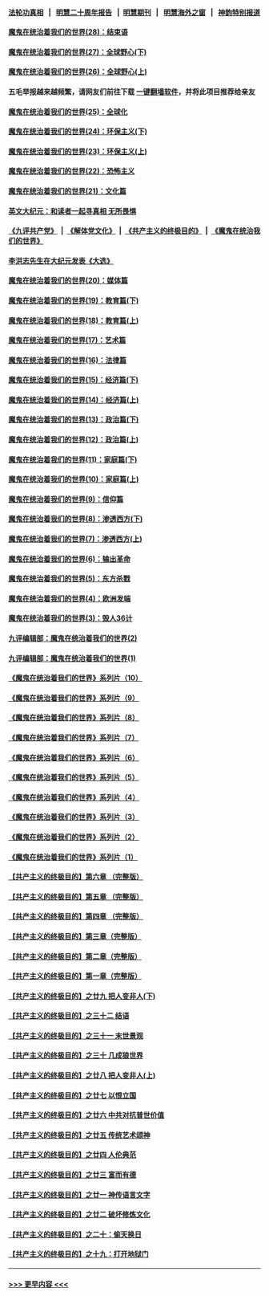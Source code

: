 #### [法轮功真相](https://github.com/gfw-breaker/truth/blob/master/README.md?t=0) &nbsp;&nbsp;|&nbsp;&nbsp; [明慧二十周年报告](https://github.com/gfw-breaker/mh-reports/blob/master/README.md?t=0) &nbsp;&nbsp;|&nbsp;&nbsp;[明慧期刊](https://github.com/gfw-breaker/mh-qikan) &nbsp;&nbsp;|&nbsp;&nbsp; [明慧海外之窗](https://github.com/gfw-breaker/mh-news/blob/master/README.md?t=0) &nbsp;&nbsp;|&nbsp;&nbsp; [神韵特别报道](https://github.com/gfw-breaker/mh-news/blob/master/shenyun.md?t=0)
#### [魔鬼在统治着我们的世界(28)：结束语](../pages/nsc422/n10936246.md?t=06242352) 
#### [魔鬼在统治着我们的世界(27)：全球野心(下)](../pages/nsc422/n10928319.md?t=06242352) 
#### [魔鬼在统治着我们的世界(26)：全球野心(上)](../pages/nsc422/n10900318.md?t=06242352) 
#### 五毛举报越来越频繁，请网友们前往下载 [一键翻墙软件](https://github.com/gfw-breaker/ssr-accounts)，并将此项目推荐给亲友
#### [魔鬼在统治着我们的世界(25)：全球化](../pages/nsc422/n10788205.md?t=06242352) 
#### [魔鬼在统治着我们的世界(24)：环保主义(下)](../pages/nsc422/n10695307.md?t=06242352) 
#### [魔鬼在统治着我们的世界(23)：环保主义(上)](../pages/nsc422/n10688613.md?t=06242352) 
#### [魔鬼在统治着我们的世界(22)：恐怖主义](../pages/nsc422/n10614727.md?t=06242352) 
#### [魔鬼在统治着我们的世界(21)：文化篇](../pages/nsc422/n10597706.md?t=06242352) 
#### [英文大纪元：和读者一起寻真相 无所畏惧](../pages/nsc422/n12542027.md?t=06242352) 
#### [《九评共产党》](https://github.com/begood0513/9ping.md/blob/master/README.md) &nbsp;|&nbsp; [《解体党文化》](../../../../jtdwh.md/blob/master/README.md)  &nbsp;|&nbsp; [《共产主义的终极目的》](../../../../gczydzjmd.md/blob/master/README.md) &nbsp;|&nbsp; [《魔鬼在统治我们的世界》](../../../../mgztzwmdsj.md/blob/master/README.md) 
#### [李洪志先生在大纪元发表《大选》](../pages/nsc422/n12534746.md?t=06242352) 
#### [魔鬼在统治着我们的世界(20)：媒体篇](../pages/nsc422/n10586579.md?t=06242352) 
#### [魔鬼在统治着我们的世界(19)：教育篇(下)](../pages/nsc422/n10564808.md?t=06242352) 
#### [魔鬼在统治着我们的世界(18)：教育篇(上)](../pages/nsc422/n10526970.md?t=06242352) 
#### [魔鬼在统治着我们的世界(17)：艺术篇](../pages/nsc422/n10499093.md?t=06242352) 
#### [魔鬼在统治着我们的世界(16)：法律篇](../pages/nsc422/n10485969.md?t=06242352) 
#### [魔鬼在统治着我们的世界(15)：经济篇(下)](../pages/nsc422/n10469975.md?t=06242352) 
#### [魔鬼在统治着我们的世界(14)：经济篇(上)](../pages/nsc422/n10457370.md?t=06242352) 
#### [魔鬼在统治着我们的世界(13)：政治篇(下)](../pages/nsc422/n10448270.md?t=06242352) 
#### [魔鬼在统治着我们的世界(12)：政治篇(上)](../pages/nsc422/n10444576.md?t=06242352) 
#### [魔鬼在统治着我们的世界(11)：家庭篇(下)](../pages/nsc422/n10440961.md?t=06242352) 
#### [魔鬼在统治着我们的世界(10)：家庭篇(上)](../pages/nsc422/n10435448.md?t=06242352) 
#### [魔鬼在统治着我们的世界(9)：信仰篇](../pages/nsc422/n10432159.md?t=06242352) 
#### [魔鬼在统治着我们的世界(8)：渗透西方(下)](../pages/nsc422/n10429603.md?t=06242352) 
#### [魔鬼在统治着我们的世界(7)：渗透西方(上)](../pages/nsc422/n10426013.md?t=06242352) 
#### [魔鬼在统治着我们的世界(6)：输出革命](../pages/nsc422/n10421536.md?t=06242352) 
#### [魔鬼在统治着我们的世界(5)：东方杀戮](../pages/nsc422/n10417707.md?t=06242352) 
#### [魔鬼在统治着我们的世界(4)：欧洲发端](../pages/nsc422/n10414890.md?t=06242352) 
#### [魔鬼在统治着我们的世界(3)：毁人36计](../pages/nsc422/n10411583.md?t=06242352) 
#### [九评编辑部：魔鬼在统治着我们的世界(2)](../pages/nsc422/n10410036.md?t=06242352) 
#### [九评编辑部：魔鬼在统治着我们的世界(1)](../pages/nsc422/n10406825.md?t=06242352) 
#### [《魔鬼在统治着我们的世界》系列片（10）](../pages/nsc422/n12292670.md?t=06242352) 
#### [《魔鬼在统治着我们的世界》系列片（9）](../pages/nsc422/n12290859.md?t=06242352) 
#### [《魔鬼在统治着我们的世界》系列片（8）](../pages/nsc422/n12287445.md?t=06242352) 
#### [《魔鬼在统治着我们的世界》系列片（7）](../pages/nsc422/n12283425.md?t=06242352) 
#### [《魔鬼在统治着我们的世界》系列片（6）](../pages/nsc422/n12282314.md?t=06242352) 
#### [《魔鬼在统治着我们的世界》系列片（5）](../pages/nsc422/n12281419.md?t=06242352) 
#### [《魔鬼在统治着我们的世界》系列片（4）](../pages/nsc422/n12274024.md?t=06242352) 
#### [《魔鬼在统治着我们的世界》系列片（3）](../pages/nsc422/n12271322.md?t=06242352) 
#### [《魔鬼在统治着我们的世界》系列片（2）](../pages/nsc422/n12269049.md?t=06242352) 
#### [《魔鬼在统治着我们的世界》系列片（1）](../pages/nsc422/n12267575.md?t=06242352) 
#### [【共产主义的终极目的】第六章 （完整版）](../pages/nsc422/n11428913.md?t=06242352) 
#### [【共产主义的终极目的】第五章 （完整版）](../pages/nsc422/n11428912.md?t=06242352) 
#### [【共产主义的终极目的】第四章 （完整版）](../pages/nsc422/n11428907.md?t=06242352) 
#### [【共产主义的终极目的】第三章（完整版）](../pages/nsc422/n11428848.md?t=06242352) 
#### [【共产主义的终极目的】第二章（完整版）](../pages/nsc422/n11428831.md?t=06242352) 
#### [【共产主义的终极目的】第一章（完整版）](../pages/nsc422/n11417651.md?t=06242352) 
#### [【共产主义的终极目的】之廿九 把人变非人(下)](../pages/nsc422/n11344140.md?t=06242352) 
#### [【共产主义的终极目的】之三十二 结语](../pages/nsc422/n11360535.md?t=06242352) 
#### [【共产主义的终极目的】之三十一 末世景观](../pages/nsc422/n11351129.md?t=06242352) 
#### [【共产主义的终极目的】之三十 几成狼世界](../pages/nsc422/n11348280.md?t=06242352) 
#### [【共产主义的终极目的】之廿八 把人变非人(上)](../pages/nsc422/n11340492.md?t=06242352) 
#### [【共产主义的终极目的】之廿七 以恨立国](../pages/nsc422/n11336944.md?t=06242352) 
#### [【共产主义的终极目的】之廿六 中共对抗普世价值](../pages/nsc422/n11324785.md?t=06242352) 
#### [【共产主义的终极目的】之廿五 传统艺术颂神](../pages/nsc422/n11296396.md?t=06242352) 
#### [【共产主义的终极目的】之廿四 人伦典范](../pages/nsc422/n11296397.md?t=06242352) 
#### [【共产主义的终极目的】之廿三 富而有德](../pages/nsc422/n11283598.md?t=06242352) 
#### [【共产主义的终极目的】之廿一 神传语言文字](../pages/nsc422/n11263265.md?t=06242352) 
#### [【共产主义的终极目的】之廿二 破坏修炼文化](../pages/nsc422/n11245728.md?t=06242352) 
#### [【共产主义的终极目的】之二十：偷天换日](../pages/nsc422/n11238846.md?t=06242352) 
#### [【共产主义的终极目的】之十九：打开地狱门](../pages/nsc422/n11206376.md?t=06242352) 

----
#### [ >>> 更早内容 <<< ](../indexes/nsc422-earlier.md)
